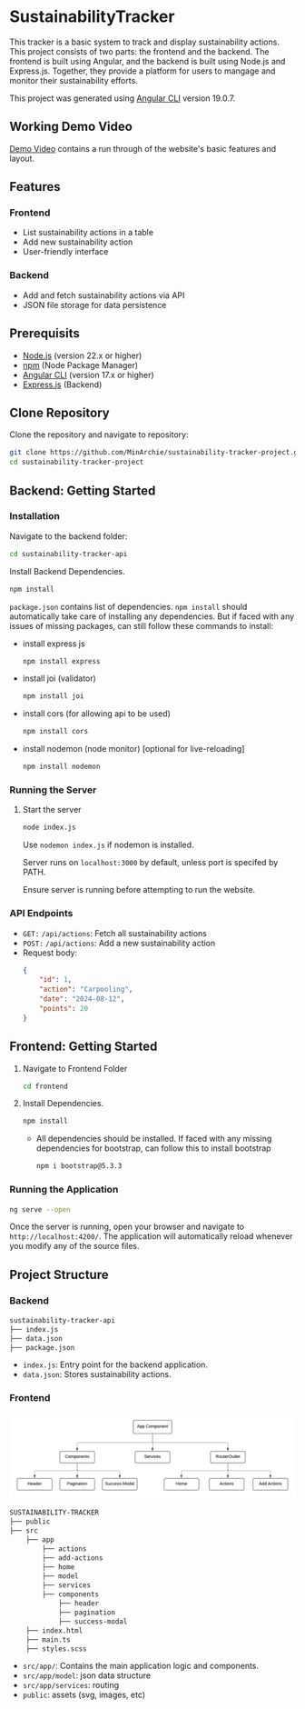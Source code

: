 # SustainabilityTracker 

This tracker is a basic system to track and display sustainability actions. This project consists of two parts: the frontend and the backend. The frontend is built using Angular, and the backend is built using Node.js and Express.js. Together, they provide a platform for users to mangage and monitor their sustainability efforts.

This project was generated using [Angular CLI](https://github.com/angular/angular-cli) version 19.0.7.



## Working Demo Video
[Demo Video](https://drive.google.com/file/d/1jcnP34lMdCBkG9Y0A3ZF9NTkgCvFNVM8/view?usp=sharing) contains a run through of the website's basic features and layout.

## Features
### Frontend
- List sustainability actions in a table
- Add new sustainability action
- User-friendly interface
### Backend
- Add and fetch sustainability actions via API
- JSON file storage for data persistence

## Prerequisits
- [Node.js](https://nodejs.org/) (version 22.x or higher)
- [npm](https://www.npmjs.com/) (Node Package Manager)
- [Angular CLI](https://angular.io/cli) (version 17.x or higher)
- [Express.js](https://expressjs.com/) (Backend)

## Clone Repository
Clone the repository and navigate to repository:
```bash
git clone https://github.com/MinArchie/sustainability-tracker-project.git
cd sustainability-tracker-project
```

## Backend: Getting Started

### Installation 
Navigate to the backend folder:
```bash
cd sustainability-tracker-api
```

Install Backend Dependencies.
```bash
npm install
```

```package.json``` contains list of dependencies.
```npm install``` should automatically take care of installing any dependencies. But if faced with any issues of missing packages, can still follow these commands to install:

- install express js
    ```bash
    npm install express
    ```

- install joi (validator)
    ```bash
    npm install joi
    ```

- install cors (for allowing api to be used)
    ```bash
    npm install cors
    ```

- install nodemon (node monitor) [optional for live-reloading] 
    ```bash
    npm install nodemon
    ```

### Running the Server
1. Start the server
    ```bash
    node index.js
    ```
    Use ```nodemon index.js``` if nodemon is installed.
   
    Server runs on ```localhost:3000``` by default, unless port is specifed by PATH.

    Ensure server is running before attempting to run the website.

### API Endpoints
- ```GET:``` ```/api/actions```: Fetch all sustainability actions
- ```POST:``` ```/api/actions```: Add a new sustainability action
- Request body:
    ```json
    {
        "id": 1,
        "action": "Carpooling",
        "date": "2024-08-12",
        "points": 20
    }
    ```


## Frontend: Getting Started
1. Navigate to Frontend Folder
    ```bash
    cd frontend
    ```
2. Install Dependencies.
    ```bash
    npm install
    ```
    - All dependencies should be installed. If faced with any missing dependencies for bootstrap, can follow this to install bootstrap
        ```bash
        npm i bootstrap@5.3.3
        ```


### Running the Application
```bash
ng serve --open
```

Once the server is running, open your browser and navigate to `http://localhost:4200/`. The application will automatically reload whenever you modify any of the source files.


## Project Structure
### Backend
```
sustainability-tracker-api
├── index.js
├── data.json
├── package.json
```
- ```index.js```: Entry point for the backend application.
- ```data.json```: Stores sustainability actions.

### Frontend
![screenshot](frontend/public/images/Frontend-Strucutre.png)
```arduino
SUSTAINABILITY-TRACKER
├── public
├── src
    ├── app
        ├── actions
        ├── add-actions
        ├── home
        ├── model
        ├── services
        ├── components
            ├── header
            ├── pagination
            ├── success-modal
    ├── index.html
    ├── main.ts
    ├── styles.scss
```
- ```src/app/```: Contains the main application logic and components.
- ```src/app/model```: json data structure
- ```src/app/services```: routing 
- ```public```: assets (svg, images, etc)
